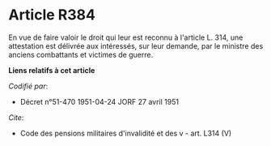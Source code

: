 # Article R384

En vue de faire valoir le droit qui leur est reconnu à l'article L. 314, une attestation est délivrée aux intéressés, sur
leur demande, par le ministre des anciens combattants et victimes de guerre.

**Liens relatifs à cet article**

_Codifié par_:

  - Décret n°51-470 1951-04-24 JORF 27 avril 1951

_Cite_:

  - Code des pensions militaires d'invalidité et des v - art. L314 (V)
